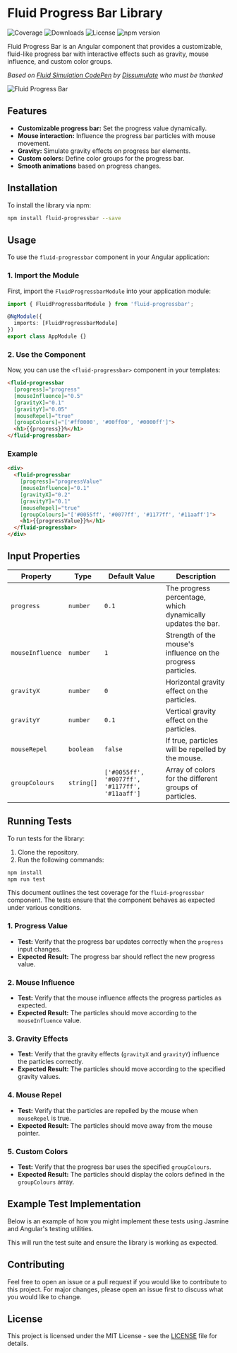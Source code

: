 # Fluid Progress Bar Library

![Coverage](https://img.shields.io/codecov/c/github/VincenzoManto/fluid-progressbar)
![Downloads](https://img.shields.io/npm/dw/fluid-progressbar)
![License](https://img.shields.io/npm/l/fluid-progressbar)
![npm version](https://img.shields.io/npm/v/fluid-progressbar)


Fluid Progress Bar is an Angular component that provides a customizable, fluid-like progress bar with interactive effects such as gravity, mouse influence, and custom color groups.

*Based on [Fluid Simulation CodePen](https://codepen.io/dissimulate/pen/nLNMKQ) by [Dissumulate](https://codepen.io/dissimulate) who must be thanked*


![Fluid Progress Bar](https://github.com/VincenzoManto/fluid-progressbar/raw/main/media/example.gif)

## Features

- **Customizable progress bar:** Set the progress value dynamically.
- **Mouse interaction:** Influence the progress bar particles with mouse movement.
- **Gravity:** Simulate gravity effects on progress bar elements.
- **Custom colors:** Define color groups for the progress bar.
- **Smooth animations** based on progress changes.

## Installation

To install the library via npm:

```bash
npm install fluid-progressbar --save
```

## Usage

To use the `fluid-progressbar` component in your Angular application:

### 1. Import the Module

First, import the `FluidProgressbarModule` into your application module:

```typescript
import { FluidProgressbarModule } from 'fluid-progressbar';

@NgModule({
  imports: [FluidProgressbarModule]
})
export class AppModule {}
```

### 2. Use the Component

Now, you can use the `<fluid-progressbar>` component in your templates:

```html
<fluid-progressbar
  [progress]="progress"
  [mouseInfluence]="0.5"
  [gravityX]="0.1"
  [gravityY]="0.05"
  [mouseRepel]="true"
  [groupColours]="['#ff0000', '#00ff00', '#0000ff']">
  <h1>{{progress}}%</h1>
</fluid-progressbar>
```

### Example

```html
<div>
  <fluid-progressbar
    [progress]="progressValue"
    [mouseInfluence]="0.1"
    [gravityX]="0.2"
    [gravityY]="0.1"
    [mouseRepel]="true"
    [groupColours]="['#0055ff', '#0077ff', '#1177ff', '#11aaff']">
    <h1>{{progressValue}}%</h1>
  </fluid-progressbar>
</div>
```

## Input Properties

| Property        | Type      | Default Value         | Description                                                   |
| --------------- | --------- | --------------------- | ------------------------------------------------------------- |
| `progress`      | `number`  | `0.1`                 | The progress percentage, which dynamically updates the bar.    |
| `mouseInfluence`| `number`  | `1`                   | Strength of the mouse's influence on the progress particles.   |
| `gravityX`      | `number`  | `0`                   | Horizontal gravity effect on the particles.                    |
| `gravityY`      | `number`  | `0.1`                 | Vertical gravity effect on the particles.                      |
| `mouseRepel`    | `boolean` | `false`               | If true, particles will be repelled by the mouse.              |
| `groupColours`  | `string[]`| `['#0055ff', '#0077ff', '#1177ff', '#11aaff']` | Array of colors for the different groups of particles.         |

## Running Tests

To run tests for the library:

1. Clone the repository.
2. Run the following commands:

```bash
npm install
npm run test
```


This document outlines the test coverage for the `fluid-progressbar` component. The tests ensure that the component behaves as expected under various conditions.


### 1. Progress Value

- **Test:** Verify that the progress bar updates correctly when the `progress` input changes.
- **Expected Result:** The progress bar should reflect the new progress value.

### 2. Mouse Influence

- **Test:** Verify that the mouse influence affects the progress particles as expected.
- **Expected Result:** The particles should move according to the `mouseInfluence` value.

### 3. Gravity Effects

- **Test:** Verify that the gravity effects (`gravityX` and `gravityY`) influence the particles correctly.
- **Expected Result:** The particles should move according to the specified gravity values.

### 4. Mouse Repel

- **Test:** Verify that the particles are repelled by the mouse when `mouseRepel` is true.
- **Expected Result:** The particles should move away from the mouse pointer.

### 5. Custom Colors

- **Test:** Verify that the progress bar uses the specified `groupColours`.
- **Expected Result:** The particles should display the colors defined in the `groupColours` array.

## Example Test Implementation

Below is an example of how you might implement these tests using Jasmine and Angular's testing utilities.


This will run the test suite and ensure the library is working as expected.

## Contributing

Feel free to open an issue or a pull request if you would like to contribute to this project. For major changes, please open an issue first to discuss what you would like to change.

## License

This project is licensed under the MIT License - see the [LICENSE](LICENSE) file for details.
